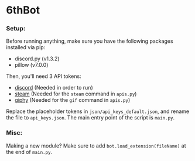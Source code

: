 # 6thBot

### Setup:

Before running anything, make sure you have the following packages installed via pip:
- discord.py (v1.3.2)
- pillow (v7.0.0)

Then, you'll need 3 API tokens:
- [discord](https://discordapp.com/developers/applications/) (Needed in order to run)
- [steam](https://steamcommunity.com/dev/apikey) (Needed for the `steam` command in `apis.py`)
- [giphy](https://developers.giphy.com/dashboard/) (Needed for the `gif` command in `apis.py`)

Replace the placeholder tokens in `json/api_keys_default.json`, and rename the file to `api_keys.json`.
The main entry point of the script is `main.py`.

### Misc:

Making a new module? Make sure to add `bot.load_extension(fileName)` at the end of `main.py`.
